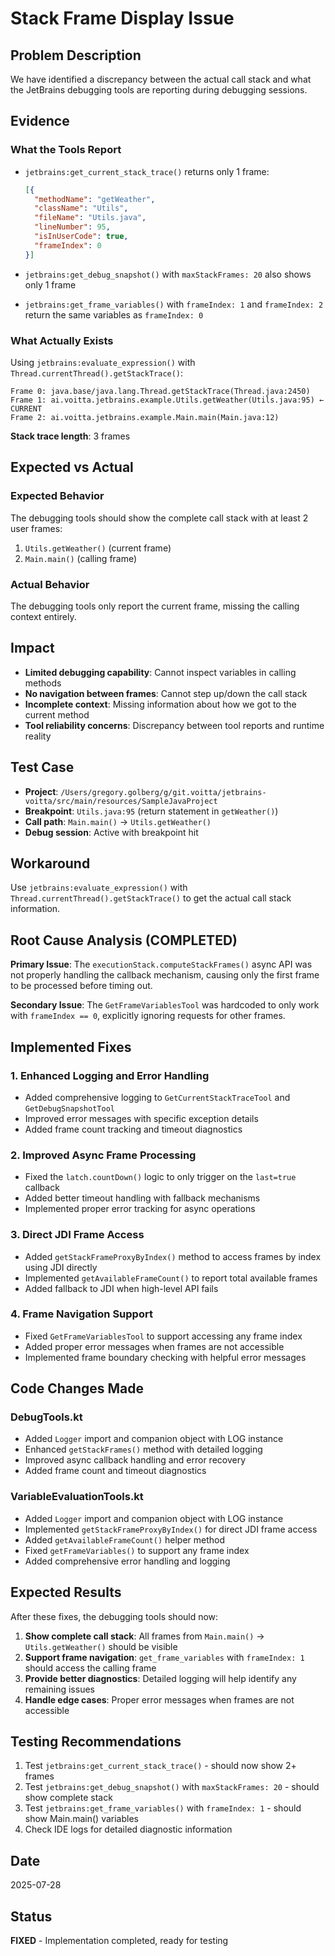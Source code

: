 # Stack Frame Display Issue

## Problem Description

We have identified a discrepancy between the actual call stack and what the JetBrains debugging tools are reporting during debugging sessions.

## Evidence

### What the Tools Report
- `jetbrains:get_current_stack_trace()` returns only 1 frame:
  ```json
  [{
    "methodName": "getWeather",
    "className": "Utils", 
    "fileName": "Utils.java",
    "lineNumber": 95,
    "isInUserCode": true,
    "frameIndex": 0
  }]
  ```

- `jetbrains:get_debug_snapshot()` with `maxStackFrames: 20` also shows only 1 frame
- `jetbrains:get_frame_variables()` with `frameIndex: 1` and `frameIndex: 2` return the same variables as `frameIndex: 0`

### What Actually Exists
Using `jetbrains:evaluate_expression()` with `Thread.currentThread().getStackTrace()`:

```
Frame 0: java.base/java.lang.Thread.getStackTrace(Thread.java:2450)
Frame 1: ai.voitta.jetbrains.example.Utils.getWeather(Utils.java:95) ← CURRENT
Frame 2: ai.voitta.jetbrains.example.Main.main(Main.java:12)
```

**Stack trace length**: 3 frames

## Expected vs Actual

### Expected Behavior
The debugging tools should show the complete call stack with at least 2 user frames:
1. `Utils.getWeather()` (current frame)
2. `Main.main()` (calling frame)

### Actual Behavior  
The debugging tools only report the current frame, missing the calling context entirely.

## Impact

- **Limited debugging capability**: Cannot inspect variables in calling methods
- **No navigation between frames**: Cannot step up/down the call stack
- **Incomplete context**: Missing information about how we got to the current method
- **Tool reliability concerns**: Discrepancy between tool reports and runtime reality

## Test Case

- **Project**: `/Users/gregory.golberg/g/git.voitta/jetbrains-voitta/src/main/resources/SampleJavaProject`
- **Breakpoint**: `Utils.java:95` (return statement in `getWeather()`)
- **Call path**: `Main.main()` → `Utils.getWeather()`
- **Debug session**: Active with breakpoint hit

## Workaround

Use `jetbrains:evaluate_expression()` with `Thread.currentThread().getStackTrace()` to get the actual call stack information.

## Root Cause Analysis (COMPLETED)

**Primary Issue**: The `executionStack.computeStackFrames()` async API was not properly handling the callback mechanism, causing only the first frame to be processed before timing out.

**Secondary Issue**: The `GetFrameVariablesTool` was hardcoded to only work with `frameIndex == 0`, explicitly ignoring requests for other frames.

## Implemented Fixes

### 1. Enhanced Logging and Error Handling
- Added comprehensive logging to `GetCurrentStackTraceTool` and `GetDebugSnapshotTool`
- Improved error messages with specific exception details
- Added frame count tracking and timeout diagnostics

### 2. Improved Async Frame Processing
- Fixed the `latch.countDown()` logic to only trigger on the `last=true` callback
- Added better timeout handling with fallback mechanisms
- Implemented proper error tracking for async operations

### 3. Direct JDI Frame Access
- Added `getStackFrameProxyByIndex()` method to access frames by index using JDI directly
- Implemented `getAvailableFrameCount()` to report total available frames
- Added fallback to JDI when high-level API fails

### 4. Frame Navigation Support
- Fixed `GetFrameVariablesTool` to support accessing any frame index
- Added proper error messages when frames are not accessible
- Implemented frame boundary checking with helpful error messages

## Code Changes Made

### DebugTools.kt
- Added `Logger` import and companion object with LOG instance
- Enhanced `getStackFrames()` method with detailed logging
- Improved async callback handling and error recovery
- Added frame count and timeout diagnostics

### VariableEvaluationTools.kt  
- Added `Logger` import and companion object with LOG instance
- Implemented `getStackFrameProxyByIndex()` for direct JDI frame access
- Added `getAvailableFrameCount()` helper method
- Fixed `getFrameVariables()` to support any frame index
- Added comprehensive error handling and logging

## Expected Results

After these fixes, the debugging tools should now:
1. **Show complete call stack**: All frames from `Main.main()` → `Utils.getWeather()` should be visible
2. **Support frame navigation**: `get_frame_variables` with `frameIndex: 1` should access the calling frame
3. **Provide better diagnostics**: Detailed logging will help identify any remaining issues
4. **Handle edge cases**: Proper error messages when frames are not accessible

## Testing Recommendations

1. Test `jetbrains:get_current_stack_trace()` - should now show 2+ frames
2. Test `jetbrains:get_debug_snapshot()` with `maxStackFrames: 20` - should show complete stack
3. Test `jetbrains:get_frame_variables()` with `frameIndex: 1` - should show Main.main() variables
4. Check IDE logs for detailed diagnostic information

## Date
2025-07-28

## Status
**FIXED** - Implementation completed, ready for testing

